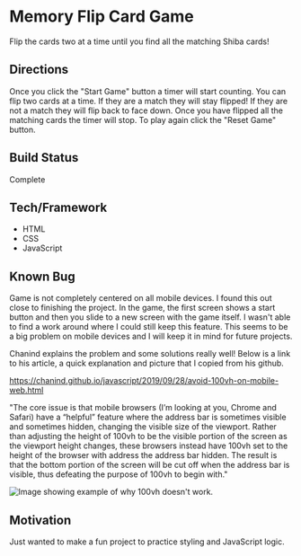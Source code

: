 # Memory Flip Card Game
Flip the cards two at a time until you find all the matching Shiba cards! 
## Directions
Once you click the "Start Game" button a timer will start counting.  You can flip two cards at a time.  If they are a match they will stay flipped!  If they are not a match they will flip back to face down.  Once you have flipped all the matching cards the timer will stop.  To play again click the "Reset Game" button.
## Build Status
Complete
## Tech/Framework
- HTML
- CSS
- JavaScript
## Known Bug
Game is not completely centered on all mobile devices.  I found this out close to finishing the project.  In the game, the first screen shows a start button and then you slide to a new screen with the game itself.  I wasn't able to find a work around where I could still keep this feature.  This seems to be a big problem on mobile devices and I will keep it in mind for future projects.

Chanind explains the problem and some solutions really well!  Below is a link to his article, a quick explanation and picture that I copied from his github.

https://chanind.github.io/javascript/2019/09/28/avoid-100vh-on-mobile-web.html

"The core issue is that mobile browsers (I’m looking at you, Chrome and Safari) have a “helpful” feature where the address bar is sometimes visible and sometimes hidden, changing the visible size of the viewport. Rather than adjusting the height of 100vh to be the visible portion of the screen as the viewport height changes, these browsers instead have 100vh set to the height of the browser with address the address bar hidden. The result is that the bottom portion of the screen will be cut off when the address bar is visible, thus defeating the purpose of 100vh to begin with."

![Image showing example of why 100vh doesn't work.](https://chanind.github.io/assets/100vh_problem.png)
## Motivation
Just wanted to make a fun project to practice styling and JavaScript logic.